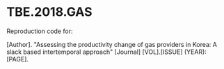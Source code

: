 # TBE.2018.GAS
Reproduction code for: 

[Author]. "Assessing the productivity change of gas providers in Korea: A slack based intertemporal approach" [Journal] [VOL].[ISSUE] (YEAR): [PAGE].
